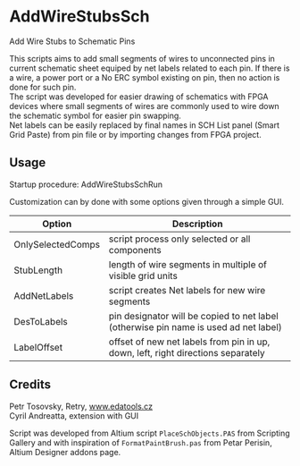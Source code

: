 # AddWireStubsSch
Add Wire Stubs to Schematic Pins

This scripts aims to add small segments of wires to unconnected pins in current schematic sheet equiped by net labels related to each pin. If there is a wire, a power port or a No ERC symbol existing on pin, then no action is done for such pin.\
The script was developed for easier drawing of schematics with FPGA devices where small segments of wires are commonly used to wire down the schematic symbol for easier pin swapping.\
Net labels can be easily replaced by final names in SCH List panel (Smart Grid Paste) from pin file or by importing changes from FPGA project.


## Usage
Startup procedure: AddWireStubsSchRun

Customization can by done with some options given through a simple GUI.

Option | Description
--- | ---
OnlySelectedComps | script process only selected or all components
StubLength | length of wire segments in multiple of visible grid units
AddNetLabels | script creates Net labels for new wire segments
DesToLabels | pin designator will be copied to net label (otherwise pin name is used ad net label)
LabelOffset | offset of new net labels from pin in up, down, left, right directions separately


## Credits
Petr Tosovsky, Retry, www.edatools.cz \
Cyril Andreatta, extension with GUI

Script was developed from Altium script `PlaceSchObjects.PAS` from Scripting Gallery and with inspiration of `FormatPaintBrush.pas` from Petar Perisin, Altium Designer addons page.